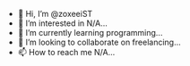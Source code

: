 - 👋 Hi, I’m @zoxeeiST
- 👀 I’m interested in N/A...
- 🌱 I’m currently learning programming...
- 💞️ I’m looking to collaborate on freelancing...
- 📫 How to reach me N/A...

<!---
zoxeeiST/zoxeeiST is a ✨ special ✨ repository because its `README.md` (this file) appears on your GitHub profile.
You can click the Preview link to take a look at your changes.
--->
